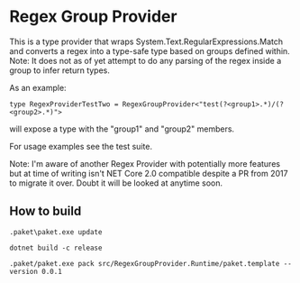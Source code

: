 # Regex Group Provider

This is a type provider that wraps System.Text.RegularExpressions.Match and converts a regex into a type-safe type based on groups defined within.
Note: It does not as of yet attempt to do any parsing of the regex inside a group to infer return types.

As an example:

```
type RegexProviderTestTwo = RegexGroupProvider<"test(?<group1>.*)/(?<group2>.*)">
```

will expose a type with the "group1" and "group2" members.

For usage examples see the test suite.

Note: I'm aware of another Regex Provider with potentially more features but at time of writing isn't NET Core 2.0 compatible despite a PR from 2017 to migrate it over. Doubt it will be looked at anytime soon.

## How to build ##

    .paket\paket.exe update

    dotnet build -c release

    .paket/paket.exe pack src/RegexGroupProvider.Runtime/paket.template --version 0.0.1